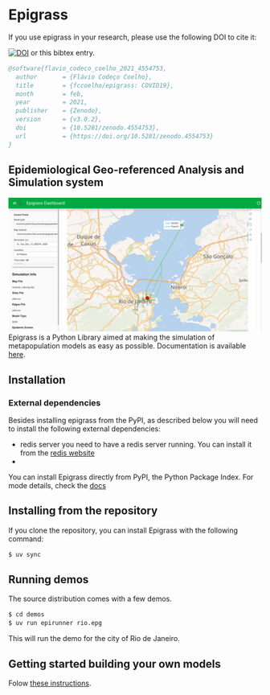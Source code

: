 # Epigrass
If you use epigrass in your research, please use the following DOI to cite it:

[![DOI](https://zenodo.org/badge/59497476.svg)](https://zenodo.org/badge/latestdoi/59497476)
or this bibtex entry.
```bibtex
@software{flavio_codeco_coelho_2021_4554753,
  author       = {Flávio Codeço Coelho},
  title        = {fccoelho/epigrass: COVID19},
  month        = feb,
  year         = 2021,
  publisher    = {Zenodo},
  version      = {v3.0.2},
  doi          = {10.5281/zenodo.4554753},
  url          = {https://doi.org/10.5281/zenodo.4554753}
}
```
## Epidemiological Geo-referenced Analysis and Simulation system
![dashboard](docs/source/dashboard2.png)
Epigrass is a Python Library aimed at making the simulation of metapopulation models as easy as possible.
Documentation is available [here](https://epigrass.readthedocs.io/en/latest/).

## Installation
### External dependencies
Besides installing epigrass from the PyPI, as described below you will need to install the following external dependencies:
- redis server you need to have a redis server running. You can install it from the [redis website](https://redis.io/download)  
- 
You can install Epigrass directly from PyPI, the Python Package Index.
For mode details, check the [docs](https://epigrass.readthedocs.io/en/latest/install.html#)

## Installing from the repository
If you clone the repository, you can install Epigrass with the following command:
```bash
$ uv sync
```

## Running demos
The source distribution comes with a few demos.
```bash
$ cd demos
$ uv run epirunner rio.epg
```
This will run the demo for the city of Rio de Janeiro. 

## Getting started building your own models

Folow [these instructions](https://epigrass.readthedocs.io/en/latest/using.html).
